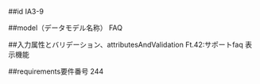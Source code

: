 ##id
IA3-9

##model（データモデル名称）
FAQ

##入力属性とバリデーション、attributesAndValidation
Ft.42:サポートfaq 表示機能

##requirements要件番号
244

